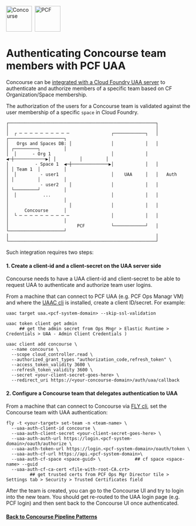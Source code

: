 <img src="https://dtb5pzswcit1e.cloudfront.net/assets/images/product_logos/icon-concourse@2x.png" alt="Concourse" height="70"/>&nbsp;
<img src="https://dtb5pzswcit1e.cloudfront.net/assets/images/product_logos/icon_ipsec_add_on@2x.png" alt="PCF" height="70"/>





# Authenticating Concourse team members with PCF UAA

Concourse can be [integrated with a Cloud Foundry UAA server](http://concourse-ci.org/teams.html#uaa-cf-auth) to authenticate and authorize members of a specific team based on CF Organization/Space membership.

The authorization of the users for a Concourse team is validated against the user membership of a specific `space` in Cloud Foundry.

```
┌────────────────────────────────────────────────────────┐                                    
│                                                        │                                    
│  ┌ ─ ─ ─ ─ ─ ─ ─ ─ ─ ─                ┌────────────┐   │             ┌─────────────────────┐
│   Orgs and Spaces DB: │               │            │   │             │ ┌─────────┐         │
│  │      - Org 1                       │            │ ◀─┼────────────▶│ │         │         │
│          - Space 1  ◀─┼──────────────▶│            │   │             │ │ Team 1  │         │
│  │         - user1                    │    UAA     │   │   Auth      │ │         │         │
│            - user2    │               │            │   │             │ └─────────┘         │
│  │          ...                       │            │   │             │                     │
│                       │               │            │   │             │      Concourse      │
│  └ ─ ─ ─ ─ ─ ─ ─ ─ ─ ─                │            │   │             │                     │
│                          PCF          └────────────┘   │             └─────────────────────┘
│                                                        │                                    
└────────────────────────────────────────────────────────┘                                    
```

Such integration requires two steps:

#### 1. Create a client-id and a client-secret on the UAA server side

Concourse needs to have a UAA client-id and client-secret to be able to request UAA to authenticate and authorize team user logins.

From a machine that can connect to PCF UAA (e.g. PCF Ops Managr VM) and where the [UAAC cli](https://docs.cloudfoundry.org/uaa/uaa-user-management.html) is installed, create a client ID/secret. For example:

```
uaac target uaa.<pcf-system-domain> --skip-ssl-validation

uaac token client get admin   
     ## get the admin secret from Ops Mngr > Elastic Runtime > Credentials > UAA - Admin Client Credentials )

uaac client add concourse \
  --name concourse \
  --scope cloud_controller.read \
  --authorized_grant_types "authorization_code,refresh_token" \
  --access_token_validity 3600 \
  --refresh_token_validity 3600 \
  --secret <your-client-secret-goes-here> \     
  --redirect_uri https://<your-concourse-domain>/auth/uaa/callback
```


#### 2. Configure a Concourse team that delegates authentication to UAA

From a machine that can connect to Concourse via [FLY cli](http://concourse-ci.org/fly-cli.html), set the Concourse team with UAA authentication:

```
fly -t <your-target> set-team -n <team-name> \
  --uaa-auth-client-id concourse \
  --uaa-auth-client-secret <your-client-secret-goes-here> \
  --uaa-auth-auth-url https://login.<pcf-system-domain>/oauth/authorize \
  --uaa-auth-token-url https://login.<pcf-system-domain>/oauth/token \
  --uaa-auth-cf-url https://api.<pcf-system-domain>\
  --uaa-auth-cf-space <space-guid> \             ## cf space <space-name> --guid
  --uaa-auth-cf-ca-cert <file-with-root-CA.crt>      
         ## get trusted certs from PCF Ops Mgr Director tile > Settings tab > Security > Trusted Certificates field
```

After the team is created, you can go to the Concourse UI and try to login into the new team.
You should get re-routed to the UAA login page (e.g. PCF login) and then sent back to the Concourse UI once authenticated.

#### [Back to Concourse Pipeline Patterns](..)
